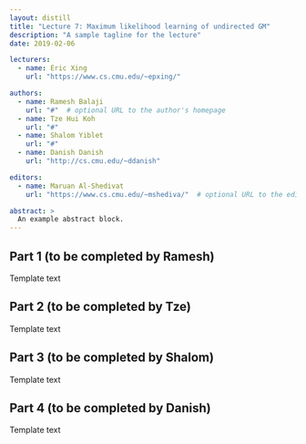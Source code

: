 ```yaml
---
layout: distill
title: "Lecture 7: Maximum likelihood learning of undirected GM"
description: "A sample tagline for the lecture"
date: 2019-02-06

lecturers:
  - name: Eric Xing
    url: "https://www.cs.cmu.edu/~epxing/"

authors:
  - name: Ramesh Balaji
    url: "#"  # optional URL to the author's homepage
  - name: Tze Hui Koh
    url: "#"
  - name: Shalom Yiblet
    url: "#"
  - name: Danish Danish
    url: "http://cs.cmu.edu/~ddanish"

editors:
  - name: Maruan Al-Shedivat
    url: "https://www.cs.cmu.edu/~mshediva/"  # optional URL to the editor's homepage

abstract: >
  An example abstract block.
---
```



## Part 1 (to be completed by Ramesh)

Template text


## Part 2 (to be completed by Tze)

Template text


## Part 3 (to be completed by Shalom)

Template text


## Part 4 (to be completed by Danish)

Template text


